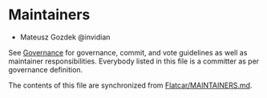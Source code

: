 # Maintainers

* Mateusz Gozdek @invidian

See [Governance](https://github.com/flatcar-linux/Flatcar/blob/main/governance.md) for governance, commit, and vote guidelines as well as maintainer responsibilities. Everybody listed in this file is a committer as per governance definition.

The contents of this file are synchronized from [Flatcar/MAINTAINERS.md](https://github.com/flatcar-linux/Flatcar/blob/main/MAINTAINERS.md).

